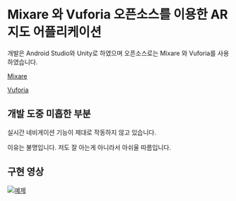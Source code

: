 # Mixare 와 Vuforia 오픈소스를 이용한 AR 지도 어플리케이션

개발은 Android Studio와 Unity로 하였으며 오픈소스로는 Mixare 와 Vuforia를 사용하였습니다.

[Mixare](http://www.mixare.org/)

[Vuforia](https://www.vuforia.com/)

## 개발 도중 미흡한 부분

실시간 네비게이션 기능이 제대로 작동하지 않고 있습니다.

이유는 불명입니다. 저도 잘 아는게 아니라서 아쉬울 따름입니다.

## 구현 영상

[![예제](http://img.youtube.com/vi/Ps5obYMwXwA/0.jpg)](https://youtu.be/Ps5obYMwXwA?t=0s) 